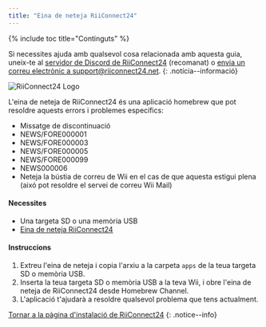 ```yaml
---
title: "Eina de neteja RiiConnect24"
---
```


{% include toc title="Continguts" %}

Si necessites ajuda amb qualsevol cosa relacionada amb aquesta guia, uneix-te al [servidor de Discord de RiiConnect24](https://discord.gg/rc24) (recomanat) o [envia un correu electrònic a support@riiconnect24.net](mailto:support@riiconnect24.net).
{: .notícia--informació}

![RiiConnect24 Logo](/images/WiiRC24Logo.jpg)

L'eina de neteja de RiiConnect24 és una aplicació homebrew que pot resoldre aquests errors i problemes específics:

+ Missatge de discontinuació
+ NEWS/FORE000001
+ NEWS/FORE000003
+ NEWS/FORE000005
+ NEWS/FORE000099
+ NEWS000006
+ Neteja la bústia de correu de Wii en el cas de que aquesta estigui plena (aixó pot resoldre el servei de correu Wii Mail)

#### Necessites
* Una targeta SD o una memòria USB
* [Eina de neteja RiiConnect24](https://oscwii.org/library/app/RC24-Clear-Tool)

#### Instruccions

1. Extreu l'eina de neteja i copia l'arxiu a la carpeta `apps` de la teua targeta SD o memòria USB.
2. Inserta la teua targeta SD o memòria USB a la teva Wii, i obre l'eina de neteja de RiiConnect24 desde Homebrew Channel.
3. L'aplicació t'ajudarà a resoldre qualsevol problema que tens actualment.

[Tornar a la pàgina d'instalació de RiiConnect24](riiconnect24)
{: .notice--info}
